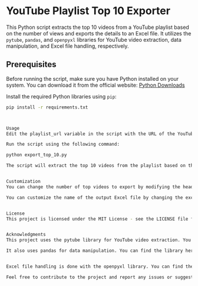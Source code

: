# YouTube Playlist Top 10 Exporter

This Python script extracts the top 10 videos from a YouTube playlist based on the number of views and exports the details to an Excel file. It utilizes the `pytube`, `pandas`, and `openpyxl` libraries for YouTube video extraction, data manipulation, and Excel file handling, respectively.

## Prerequisites

Before running the script, make sure you have Python installed on your system. You can download it from the official website: [Python Downloads](https://www.python.org/downloads/)

Install the required Python libraries using `pip`:

```bash
pip install -r requirements.txt



Usage
Edit the playlist_url variable in the script with the URL of the YouTube playlist you want to process.

Run the script using the following command:

python export_top_10.py

The script will extract the top 10 videos from the playlist based on the number of views and export the details to an Excel file named top_10_playlist.xlsx.


Customization
You can change the number of top videos to export by modifying the head method on the DataFrame. For example, if you want the top 5 videos, change top_10_df = df.head(10) to top_5_df = df.head(5).

You can customize the name of the output Excel file by changing the excel_file variable.


License
This project is licensed under the MIT License - see the LICENSE file for details.


Acknowledgments
This project uses the pytube library for YouTube video extraction. You can find the library here.

It also uses pandas for data manipulation. You can find the library here.


Excel file handling is done with the openpyxl library. You can find the library here.

Feel free to contribute to the project and report any issues or suggestions!